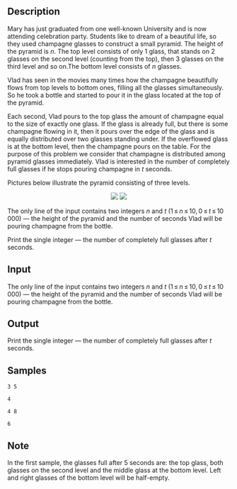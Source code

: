 ## Description

<div><p>Mary has just graduated from one well-known University and is now attending celebration party. Students like to dream of a beautiful life, so they used champagne glasses to construct a small pyramid. The height of the pyramid is <span class="tex-span"><i>n</i></span>. The top level consists of only <span class="tex-span">1</span> glass, that stands on <span class="tex-span">2</span> glasses on the second level (counting from the top), then <span class="tex-span">3</span> glasses on the third level and so on.The bottom level consists of <span class="tex-span"><i>n</i></span> glasses.</p><p>Vlad has seen in the movies many times how the champagne beautifully flows from top levels to bottom ones, filling all the glasses simultaneously. So he took a bottle and started to pour it in the glass located at the top of the pyramid.</p><p>Each second, Vlad pours to the top glass the amount of champagne equal to the size of exactly one glass. If the glass is already full, but there is some champagne flowing in it, then it pours over the edge of the glass and is equally distributed over two glasses standing under. If the overflowed glass is at the bottom level, then the champagne pours on the table. For the purpose of this problem we consider that champagne is distributed among pyramid glasses immediately. Vlad is interested in the number of completely full glasses if he stops pouring champagne in <span class="tex-span"><i>t</i></span> seconds.</p><p>Pictures below illustrate the pyramid consisting of three levels.</p><center> <img class="tex-graphics" src="./27945/file/yDO72d5z.png" style="max-width: 100.0%;max-height: 100.0%;"> <img class="tex-graphics" src="./27945/file/psKFGxca.png" style="max-width: 100.0%;max-height: 100.0%;"> </center></div><div class="input-specification"><p>The only line of the input contains two integers <span class="tex-span"><i>n</i></span> and <span class="tex-span"><i>t</i></span> (<span class="tex-span">1 ≤ <i>n</i> ≤ 10, 0 ≤ <i>t</i> ≤ 10 000</span>)&nbsp;— the height of the pyramid and the number of seconds Vlad will be pouring champagne from the bottle.</p></div><div class="output-specification"><p>Print the single integer&nbsp;— the number of completely full glasses after <span class="tex-span"><i>t</i></span> seconds.</p></div>

## Input

<p>The only line of the input contains two integers <span class="tex-span"><i>n</i></span> and <span class="tex-span"><i>t</i></span> (<span class="tex-span">1 ≤ <i>n</i> ≤ 10, 0 ≤ <i>t</i> ≤ 10 000</span>)&nbsp;— the height of the pyramid and the number of seconds Vlad will be pouring champagne from the bottle.</p>

## Output

<p>Print the single integer&nbsp;— the number of completely full glasses after <span class="tex-span"><i>t</i></span> seconds.</p>

## Samples

```input1
3 5

```

```output1
4

```






```input2
4 8

```

```output2
6

```




## Note

<p>In the first sample, the glasses full after <span class="tex-span">5</span> seconds are: the top glass, both glasses on the second level and the middle glass at the bottom level. Left and right glasses of the bottom level will be half-empty.</p>
